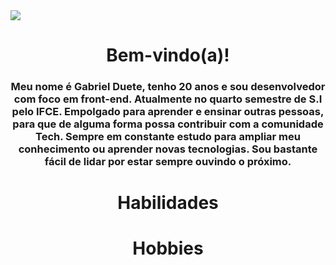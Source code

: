 <img src = 'banner.png'>

<h1 align = 'center' > Bem-vindo(a)! </h1>
</div>

<h3 align= 'center' >
    Meu nome é Gabriel Duete, tenho 20 anos e sou desenvolvedor com foco em front-end. Atualmente no quarto semestre de S.I pelo IFCE. Empolgado para aprender e ensinar outras pessoas, para que de alguma forma possa contribuir com a comunidade Tech. Sempre em constante estudo para ampliar meu conhecimento ou aprender novas tecnologias. Sou bastante fácil de lidar por estar sempre ouvindo o próximo.
</h3>

<h1 align = 'center' > Habilidades </h1>

<h1 align = 'center' > Hobbies </h1>

